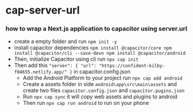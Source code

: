 # cap-server-url

### how to wrap a Next.js application to capacitor using server.url

- create a empty folder and run `npm init -y`
- install capacitor dependencies `npm install @capacitor/core
npm install @capacitor/cli --save-devn npm install @capacitor/android`
- Then, initialize Capacitor using cli run `npx cap init` 
- Then add this `"server": {
		"url": "https://confident-kilby-f04655.netlify.app/"
	}` in capacitor.config.json
  - Add the Android Platform to your project run `npx cap add android`
  - Create a assets folder in side `android\app\src\main\assets` and create two files `capacitor.config.json` and `capacitor.pugins.json`
  -  Run `npx cap sync` it will copy web assets and plugins to android
  -  Then run `npx cap run android` to run on your phone
